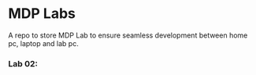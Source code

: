 # MDP Labs

A repo to store MDP Lab to ensure seamless development between home pc, laptop and lab pc.

### Lab 02:
